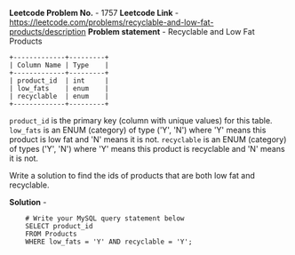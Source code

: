 **Leetcode Problem No.** - 1757
**Leetcode Link** - https://leetcode.com/problems/recyclable-and-low-fat-products/description
**Problem statement** - Recyclable and Low Fat Products
```
+-------------+---------+
| Column Name | Type    |
+-------------+---------+
| product_id  | int     |
| low_fats    | enum    |
| recyclable  | enum    |
+-------------+---------+
```
`product_id` is the primary key (column with unique values) for this table.
`low_fats` is an ENUM (category) of type ('Y', 'N') where 'Y' means this product is low fat and 'N' means it is not.
`recyclable` is an ENUM (category) of types ('Y', 'N') where 'Y' means this product is recyclable and 'N' means it is not.
 

Write a solution to find the ids of products that are both low fat and recyclable.

**Solution** -
```
    # Write your MySQL query statement below
    SELECT product_id
    FROM Products
    WHERE low_fats = 'Y' AND recyclable = 'Y';
```